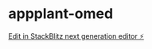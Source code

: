 # appplant-omed

[Edit in StackBlitz next generation editor ⚡️](https://stackblitz.com/~/github.com/myyrla/appplant-omed)